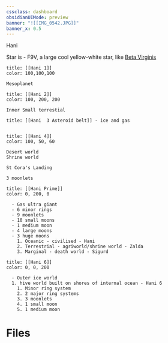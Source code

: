 ```yaml
---
cssclass: dashboard
obsidianUIMode: preview
banner: "![[IMG_0542.JPG]]"
banner_x: 0.5
---
```


<div class="title">Hani</div>

Star is - F9V, a large cool yellow-white star, like [Beta Virginis](https://en.wikipedia.org/wiki/Beta_Virginis)

```ad-summary
title: [[Hani 1]]
color: 100,100,100

Mesoplanet
```

```ad-summary
title: [[Hani 2]]
color: 100, 200, 200

Inner Small terrestial
```

```ad-summary 
title: [[Hani  3 Asteroid belt]] - ice and gas


```

```ad-summary 
title: [[Hani 4]]
color: 100, 50, 60

Desert world
Shrine world

St Cora's Landing

3 moonlets
```

```ad-summary 
title: [[Hani Prime]]
color: 0, 200, 0

  - Gas ultra giant 
  - 6 minor rings
  - 9 moonlets
  - 10 small moons
  - 1 medium moon
  - 4 large moons
  - 3 huge moons
    1. Oceanic - civilised - Hani 
    2. Terrestrial - agriworld/shrine world - Zalda 
    3. Marginal - death world - Sigurd
```

```ad-summary  
title: [[Hani 6]]
color: 0, 0, 200

  - Outer ice world 
  1. hive world built on shores of internal ocean - Hani 6
    1. Minor ring system
    2. 2 major ring systems
    3. 3 moonlets
    4. 1 small moon
    5. 1 medium moon
```

# Files

```folderv

```